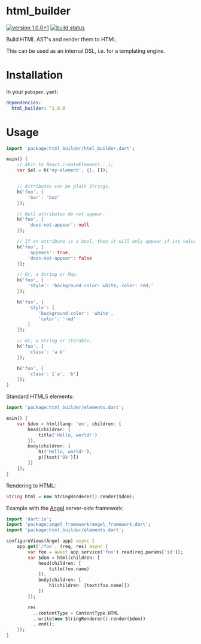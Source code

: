 # html_builder
[![version 1.0.0+1](https://img.shields.io/badge/pub-1.0.0+1-brightgreen.svg)](https://pub.dartlang.org/packages/html_builder)
[![build status](https://travis-ci.org/thosakwe/html_builder.svg)](https://travis-ci.org/thosakwe/html_builder)

Build HTML AST's and render them to HTML.

This can be used as an internal DSL, i.e. for a templating engine.

# Installation
In your `pubspec.yaml`:

```yaml
dependencies:
  html_builder: ^1.0.0
```

# Usage
```dart
import 'package:html_builder/html_builder.dart';

main() {
    // Akin to React.createElement(...);
    var $el = h('my-element', {}, []);


    // Attributes can be plain Strings.
    h('foo', {
        'bar': 'baz'
    });

    // Null attributes do not appear.
    h('foo', {
        'does-not-appear': null
    });

    // If an attribute is a bool, then it will only appear if its value is true.
    h('foo', {
        'appears': true,
        'does-not-appear': false
    });

    // Or, a String or Map.
    h('foo', {
        'style': 'background-color: white; color: red;'
    });

    h('foo', {
        'style': {
            'background-color': 'white',
            'color': 'red'
        }
    });

    // Or, a String or Iterable.
    h('foo', {
        'class': 'a b'
    });

    h('foo', {
        'class': ['a', 'b']
    });
}
```

Standard HTML5 elements:
```dart
import 'package:html_builder/elements.dart';

main() {
    var $dom = html(lang: 'en', children: [
        head(children: [
            title('Hello, world!')
        ]),
        body(children: [
            h1('Hello, world!'),
            p([text('Ok')])
        ])
    ]);
}
```

Rendering to HTML:
```dart
String html = new StringRenderer().render($dom);
```

Example with the [Angel](https://github.com/angel-dart/angel) server-side framework:

```dart
import 'dart:io';
import 'package:angel_framework/angel_framework.dart';
import 'package:html_builder/elements.dart';

configureViews(Angel app) async {
    app.get('/foo', (req, res) async {
        var foo = await app.service('foo').read(req.params['id']);
        var $dom = html(children: [
            head(children: [
                title(foo.name)
            ]),
            body(children: [
                h1(children: [text(foo.name)])
            ])
        ]);

        res
          ..contentType = ContentType.HTML
          ..write(new StringRenderer().render($dom))
          ..end();
    });
}
```